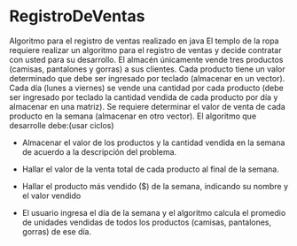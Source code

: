 # RegistroDeVentas
Algoritmo para el registro de ventas realizado en java
El templo de la ropa requiere realizar un algoritmo para el registro de ventas y decide
contratar con usted para su desarrollo.
El almacén únicamente vende tres productos (camisas, pantalones y gorras) a sus clientes.
Cada producto tiene un valor determinado que debe ser ingresado por teclado (almacenar
en un vector).
Cada día (lunes a viernes) se vende una cantidad por cada producto (debe ser ingresado
por teclado la cantidad vendida de cada producto por día y almacenar en una matriz).
Se requiere determinar el valor de venta de cada producto en la semana (almacenar en otro
vector).
El algoritmo que desarrolle debe:(usar ciclos)
* Almacenar el valor de los productos y la cantidad vendida en la semana de acuerdo a la
descripción del problema.
* Hallar el valor de la venta total de cada producto al final de la semana. 
* Hallar el producto más vendido ($) de la semana, indicando su nombre y el valor vendido

* El usuario ingresa el día de la semana y el algoritmo calcula el promedio de unidades
vendidas de todos los productos (camisas, pantalones, gorras) de ese día. 
